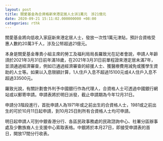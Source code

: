 ```yaml
---
layout: post
title: 關愛基金為合資格新來港定居人士派1萬元　涉21億元
date: 2020-09-21 15:11:02.000000000 +08:00
categories: rthk
---
```


關愛基金將向低收入家庭新來港定居人士，發放一次性1萬元津貼，預計合資格受惠人數約20萬3千人，涉及公帑超過21億元。

本身是關愛基金專責小組主席的勞工及福利局局長羅致光在記者會說，申請人年齡須於2021年3月31日前年滿18歲，在2021年3月31日前單程證來港定居未滿7年，並須通過經濟審查，例如已通過經濟審查的綜援人士、獲醫療費用減免或獲學生資助的人士等。如果以入息限額計算，1人住戶入息不超過15100元或4人住戶入息不超過33500元。

羅致光說，有關計劃會外判予中國銀行作為代理人，合資格人士可透過中國銀行網站或以郵寄申請。申請表將於明日派發，截止申請期為今年12月31日。

申請分3階段進行，首批申請人為1971年或之前出生的合資格人士，1981或之前出生的可於10月11日起申請，到10月25日則所有合資格人士均可申請。

明日起申請人可到中銀香港分行、各區民政事務處的民政諮詢中心、社署分區辦事處及少數族裔人士支援中心索取表格。中銀將於本月27日，即接受申請表的首日，開放17間分行收表。

